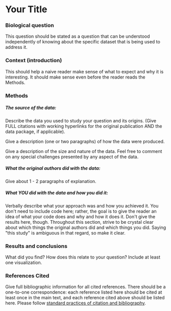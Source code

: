 # Your Title

### Biological question
This question should be stated as a question that can be understood independently of knowing about the specific dataset that is being used to address it.

### Context (introduction)
This should help a naive reader make sense of what to expect and why it is interesting. It should make sense even before the reader reads the Methods.

### Methods
##### The source of the data:
Describe the data you used to study your question and its origins.  (Give FULL citations with working hyperlinks for the original publication AND the data package, if applicable).

Give a description (one or two paragraphs) of how the data were produced.

Give a description of the size and nature of the data.  Feel free to comment on any special challenges presented by any aspect of the data.

##### What the original authors did with the data:
Give about 1 - 2 paragraphs of explanation.

##### What _YOU_ did with the data and how you did it:
Verbally describe what your approach was and how you achieved it.  You don't need to include code here; rather, the goal is to give the reader an idea of what your code does and why and how it does it.  Don't give the results here, though.  Throughout this section, strive to be crystal clear about which things the original authors did and which things you did.  Saying "this study" is ambiguous in that regard, so make it clear.

### Results and conclusions
What did you find?  How does this relate to your question?  Include at least one visualization.

### References Cited
Give full bibliographic information for all cited references.  There should be a one-to-one correspondence: each reference listed here should be cited at least once in the main text, and each reference cited above should be listed here.  Please follow [standard practices of citation and bibliography][refguide].



[refguide]: https://www.chicagomanualofstyle.org/tools_citationguide/citation-guide-2.html
